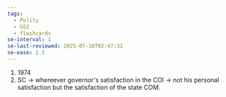 ```yaml
---
tags:
  - Polity
  - GS2
  - flashcards
se-interval: 1
se-last-reviewed: 2025-07-16T02:47:31
se-ease: 2.5
---
```

1. 1974
2. SC -> whereever governor's satisfaction in the COI -> not his personal satisfaction but the satisfaction of the state COM.
